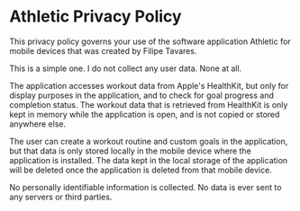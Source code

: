 # Athletic Privacy Policy

This privacy policy governs your use of the software application Athletic for mobile devices that was created by Filipe Tavares.

This is a simple one. I do not collect any user data. None at all.

The application accesses workout data from Apple's HealthKit, but only for display purposes in the application, and to check for goal progress and completion status. The workout data that is retrieved from HealthKit is only kept in memory while the application is open, and is not copied or stored anywhere else.

The user can create a workout routine and custom goals in the application, but that data is only stored locally in the mobile device where the application is installed. The data kept in the local storage of the application will be deleted once the application is deleted from that mobile device.

No personally identifiable information is collected. No data is ever sent to any servers or third parties.
